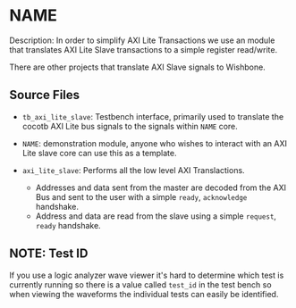 # NAME

Description: In order to simplify AXI Lite Transactions we use an module that
translates AXI Lite Slave transactions to a simple register read/write.

There are other projects that translate AXI Slave signals to Wishbone.


## Source Files

* ``tb_axi_lite_slave``: Testbench interface, primarily used to translate
    the cocotb AXI Lite bus signals to the signals within ``NAME`` core.

* ``NAME``: demonstration module, anyone who wishes to interact
    with an AXI Lite slave core can use this as a template.

* ``axi_lite_slave``: Performs all the low level AXI Translactions.
    * Addresses and data sent from the master are decoded from the AXI Bus and
        sent to the user with a simple ``ready``, ``acknowledge`` handshake.
    * Address and data are read from the slave using a simple
        ``request``, ``ready`` handshake.

## NOTE: Test ID

If you use a logic analyzer wave viewer it's hard to determine which test is
currently running so there is a value called ``test_id`` in the test bench
so when viewing the waveforms the individual tests can easily be identified.

